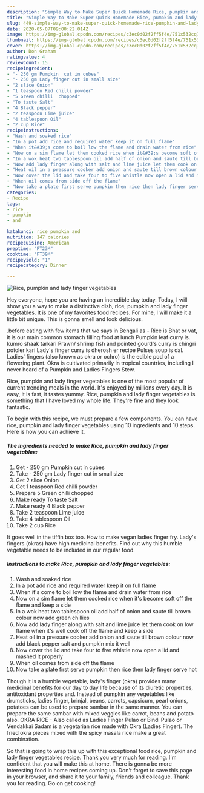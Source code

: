 ```yaml
---
description: "Simple Way to Make Super Quick Homemade Rice, pumpkin and lady finger vegetables"
title: "Simple Way to Make Super Quick Homemade Rice, pumpkin and lady finger vegetables"
slug: 449-simple-way-to-make-super-quick-homemade-rice-pumpkin-and-lady-finger-vegetables
date: 2020-05-07T09:00:22.014Z
image: https://img-global.cpcdn.com/recipes/c3ec0d02f2ff5f4e/751x532cq70/rice-pumpkin-and-lady-finger-vegetables-recipe-main-photo.jpg
thumbnail: https://img-global.cpcdn.com/recipes/c3ec0d02f2ff5f4e/751x532cq70/rice-pumpkin-and-lady-finger-vegetables-recipe-main-photo.jpg
cover: https://img-global.cpcdn.com/recipes/c3ec0d02f2ff5f4e/751x532cq70/rice-pumpkin-and-lady-finger-vegetables-recipe-main-photo.jpg
author: Don Graham
ratingvalue: 4
reviewcount: 15
recipeingredient:
- "- 250 gm Pumpkin  cut in cubes"
- "- 250 gm Lady finger cut in small size"
- "2 slice Onion"
- "1 teaspoon Red chilli powder"
- "5 Green chilli  chopped"
- "To taste Salt"
- "4 Black pepper"
- "2 teaspoon Lime juice"
- "4 tablespoon Oil"
- "2 cup Rice"
recipeinstructions:
- "Wash and soaked rice"
- "In a pot add rice and required water keep it on full flame"
- "When it&#39;s come to boil low the flame and drain water from rice"
- "Now on a sim flame let them cooked rice when it&#39;s become soft off the flame and keep a side"
- "In a wok heat two tablespoon oil add half of onion and saute till brown colour now add green chillies"
- "Now add lady finger along with salt and lime juice let them cook on low flame when it&#39;s well cook off the flame and keep a side"
- "Heat oil in a pressure cooker add onion and saute till brown colour now add black pepper salt and pumpkin mix it well"
- "Now cover the lid and take four to five whistle now open a lid and mashed it properly"
- "When oil comes from side off the flame"
- "Now take a plate first serve pumpkin then rice then lady finger serve hot"
categories:
- Recipe
tags:
- rice
- pumpkin
- and

katakunci: rice pumpkin and 
nutrition: 147 calories
recipecuisine: American
preptime: "PT23M"
cooktime: "PT39M"
recipeyield: "1"
recipecategory: Dinner

---
```



![Rice, pumpkin and lady finger vegetables](https://img-global.cpcdn.com/recipes/c3ec0d02f2ff5f4e/751x532cq70/rice-pumpkin-and-lady-finger-vegetables-recipe-main-photo.jpg)

Hey everyone, hope you are having an incredible day today. Today, I will show you a way to make a distinctive dish, rice, pumpkin and lady finger vegetables. It is one of my favorites food recipes. For mine, I will make it a little bit unique. This is gonna smell and look delicious.

.before eating with few items that we says in Bengali as - Rice is Bhat or vat, it is our main common stomach filling food at lunch Pumpkin leaf curry is. kumro shaak tarkari Prawn/ shrimp fish and pointed gourd&#39;s curry is chingri potoler kari Lady&#39;s finger curry is dherosh er recipe Pulses soup is dal. Ladies&#39; fingers (also known as okra or ochro) is the edible pod of a flowering plant. Okra is cultivated primarily in tropical countries, including I never heard of a Pumpkin and Ladies Fingers Stew.

Rice, pumpkin and lady finger vegetables is one of the most popular of current trending meals in the world. It's enjoyed by millions every day. It is easy, it is fast, it tastes yummy. Rice, pumpkin and lady finger vegetables is something that I have loved my whole life. They're fine and they look fantastic.


To begin with this recipe, we must prepare a few components. You can have rice, pumpkin and lady finger vegetables using 10 ingredients and 10 steps. Here is how you can achieve it.

<!--inarticleads1-->

##### The ingredients needed to make Rice, pumpkin and lady finger vegetables:

1. Get - 250 gm Pumpkin  cut in cubes
1. Take - 250 gm Lady finger cut in small size
1. Get 2 slice Onion
1. Get 1 teaspoon Red chilli powder
1. Prepare 5 Green chilli  chopped
1. Make ready To taste Salt
1. Make ready 4 Black pepper
1. Take 2 teaspoon Lime juice
1. Take 4 tablespoon Oil
1. Take 2 cup Rice


It goes well in the tiffin box too. How to make vegan ladies finger fry. Lady&#39;s fingers (okras) have high medicinal benefits. Find out why this humble vegetable needs to be included in our regular food. 

<!--inarticleads2-->

##### Instructions to make Rice, pumpkin and lady finger vegetables:

1. Wash and soaked rice
1. In a pot add rice and required water keep it on full flame
1. When it&#39;s come to boil low the flame and drain water from rice
1. Now on a sim flame let them cooked rice when it&#39;s become soft off the flame and keep a side
1. In a wok heat two tablespoon oil add half of onion and saute till brown colour now add green chillies
1. Now add lady finger along with salt and lime juice let them cook on low flame when it&#39;s well cook off the flame and keep a side
1. Heat oil in a pressure cooker add onion and saute till brown colour now add black pepper salt and pumpkin mix it well
1. Now cover the lid and take four to five whistle now open a lid and mashed it properly
1. When oil comes from side off the flame
1. Now take a plate first serve pumpkin then rice then lady finger serve hot


Though it is a humble vegetable, lady&#39;s finger (okra) provides many medicinal benefits for our day to day life because of its diuretic properties, antitoxidant properties and. Instead of pumpkin any vegetables like drumsticks, ladies finger, brinjal, beans, carrots, capsicum, pearl onions, potatoes can be used to prepare sambar in the same manner. You can prepare the same sambar with mixed veggies like carrot, beans and potato also. OKRA RICE - Also called as Ladies Finger Pulao or Bindi Pulao or Vendakkai Sadam is a vegetarian rice made with Okra (Ladies Finger). The fried okra pieces mixed with the spicy masala rice make a great combination. 

So that is going to wrap this up with this exceptional food rice, pumpkin and lady finger vegetables recipe. Thank you very much for reading. I'm confident that you will make this at home. There is gonna be more interesting food in home recipes coming up. Don't forget to save this page in your browser, and share it to your family, friends and colleague. Thank you for reading. Go on get cooking!
